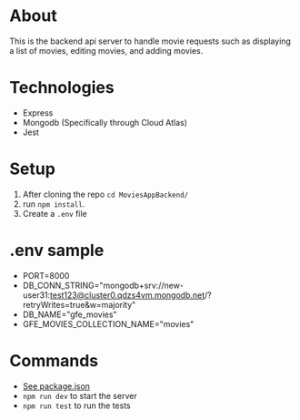 # About
This is the backend api server to handle movie requests such as displaying a list of movies, editing movies, and adding movies.

# Technologies
- Express
- Mongodb (Specifically through Cloud Atlas)
- Jest

# Setup
1. After cloning the repo `cd MoviesAppBackend/`
2. run `npm install`.
3. Create a `.env` file

# .env sample
- PORT=8000
- DB_CONN_STRING="mongodb+srv://new-user31:test123@cluster0.qdzs4vm.mongodb.net/?retryWrites=true&w=majority"
- DB_NAME="gfe_movies"
- GFE_MOVIES_COLLECTION_NAME="movies"

# Commands
- [See package.json](./package.json)
- `npm run dev` to start the server
- `npm run test` to run the tests
